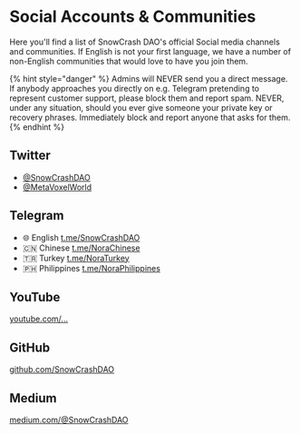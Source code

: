 # Social Accounts & Communities

Here you'll find a list of SnowCrash DAO's official Social media channels and communities. If English is not your first language, we have a number of non-English communities that would love to have you join them.

{% hint style="danger" %}
Admins will NEVER send you a direct message. If anybody approaches you directly on e.g. Telegram pretending to represent customer support, please block them and report spam. NEVER, under any situation, should you ever give someone your private key or recovery phrases. Immediately block and report anyone that asks for them.
{% endhint %}

## Twitter

* [@SnowCrashDAO](https://twitter.com/SnowCrashDAO)
* [@MetaVoxelWorld](https://twitter.com/MetaVoxelWorld)

## Telegram

* 🌐 English [t.me/SnowCrashDAO](https://t.me/SnowCrashDAO)
* 🇨🇳 Chinese [t.me/NoraChinese](https://t.me/NoraChinese)
* 🇹🇷 Turkey [t.me/NoraTurkey](https://t.me/NoraTurkey)
* 🇵🇭 Philippines [t.me/NoraPhilippines](https://t.me/NoraPhilippines)

## YouTube

[youtube.com/...](https://www.youtube.com/channel/UC5Li60DsXOZqPypyeL2QTQA)

## GitHub

[github.com/SnowCrashDAO](https://github.com/SnowCrashDAO)

## Medium

[medium.com/@SnowCrashDAO](https://snowcrashdao.medium.com/)

